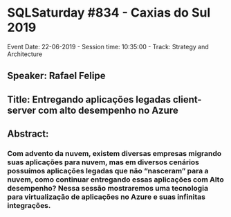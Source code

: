 # SQLSaturday #834 - Caxias do Sul 2019
Event Date: 22-06-2019 - Session time: 10:35:00 - Track: Strategy and Architecture
## Speaker: Rafael Felipe
## Title: Entregando aplicações legadas client-server com alto desempenho no Azure
## Abstract:
### Com advento da nuvem, existem diversas empresas migrando suas aplicações para nuvem, mas em diversos cenários possuímos aplicações legadas que não “nasceram” para a nuvem, como continuar entregando essas aplicações com Alto desempenho? Nessa sessão mostraremos uma tecnologia para virtualização de aplicações no Azure e suas infinitas integrações.
